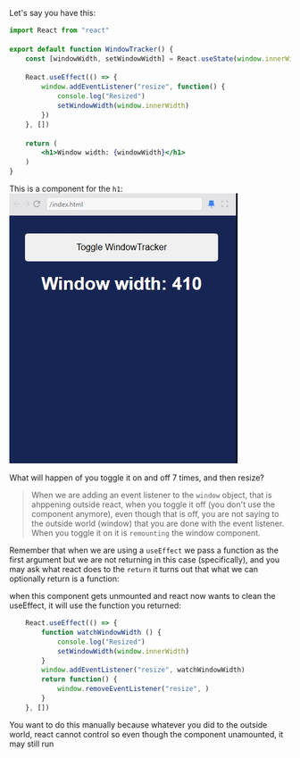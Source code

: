 Let's say you have this:
```jsx
import React from "react"

export default function WindowTracker() {
    const [windowWidth, setWindowWidth] = React.useState(window.innerWidth)
    
    React.useEffect(() => {
        window.addEventListener("resize", function() {
            console.log("Resized")
            setWindowWidth(window.innerWidth)
        })
    }, [])
    
    return (
        <h1>Window width: {windowWidth}</h1>
    )
}
```
This is a component for the `h1`:
![Alt text](assets\cleanup.jpeg)

What will happen of you toggle it on and off 7 times, and then resize?
> When we are adding an event listener to the `window` object, that is ahppening outside react, when you toggle it off (you don't use the component anymore), even though that is off, you are not saying to the outside world (window) that you are done with the event listener. When you toggle it on it is `remounting` the window component.

Remember that when we are using a `useEffect` we pass a function as the first argument but we are not returning in this case (specifically), and you may ask what react does to the `return` it turns out that what we can optionally return is a function:


when this component gets unmounted and react now wants to clean the useEffect, it will use the function you returned:
```jsx
    React.useEffect(() => {
        function watchWindowWidth () {
            console.log("Resized")
            setWindowWidth(window.innerWidth)
        }
        window.addEventListener("resize", watchWindowWidth)
        return function() {
            window.removeEventListener("resize", )
        }
    }, [])
```
You want to do this manually because whatever you did to the outside world, react cannot control so even though the component unamounted, it may still run